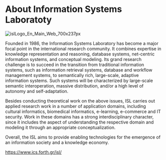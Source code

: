 # About Information Systems Laboratoty 


![islLogo_En_Main_Web_700x237px](https://github.com/islgr/.github/assets/4263394/4f8a355f-f3c4-4946-855f-578ef49e16c3)


Founded in 1986, the Information Systems Laboratory has become a major focal point in the international research community. It combines expertise in knowledge representation and reasoning, database systems, net-centric information systems, and conceptual modeling. Its grand research challenge is to succeed in the transition from traditional information systems, such as information retrieval systems, database and workflow management systems, to semantically rich, large-scale, adaptive information systems. Such systems will be characterized by large-scale semantic interoperation, massive distribution, and/or a high level of autonomy and self-adaptation.

Besides conducting theoretical work on the above issues, ISL carries out applied research work in a number of application domains, including cultural informatics, biomedical informatics, e-learning, e-commerce and IT security. Work in these domains has a strong interdisciplinary character, since it includes the aspect of understanding the respective domain and modeling it through an appropriate conceptualization.

Overall, the ISL aims to provide enabling technologies for the emergence of an information society and a knowledge economy.

https://www.ics.forth.gr/isl/
